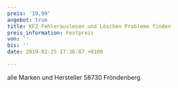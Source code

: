 ```yaml
---
preis: '19,99'
angebot: true
title: KFZ Fehlerauslesen und Löschen Probleme finden
preis_information: Festpreis
von: ''
bis: ''
date: 2019-02-25 17:36:07 +0100

---
```

alle Marken und Hersteller 58730 Fröndenberg